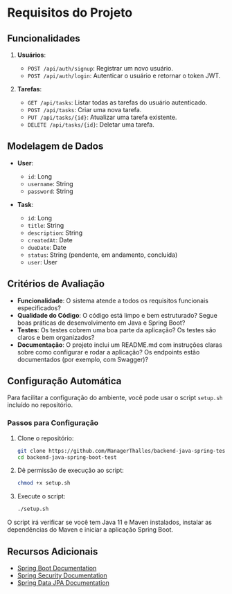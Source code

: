 # Requisitos do Projeto

## Funcionalidades

1. **Usuários**:
   - `POST /api/auth/signup`: Registrar um novo usuário.
   - `POST /api/auth/login`: Autenticar o usuário e retornar o token JWT.

2. **Tarefas**:
   - `GET /api/tasks`: Listar todas as tarefas do usuário autenticado.
   - `POST /api/tasks`: Criar uma nova tarefa.
   - `PUT /api/tasks/{id}`: Atualizar uma tarefa existente.
   - `DELETE /api/tasks/{id}`: Deletar uma tarefa.

## Modelagem de Dados

- **User**:
  - `id`: Long
  - `username`: String
  - `password`: String

- **Task**:
  - `id`: Long
  - `title`: String
  - `description`: String
  - `createdAt`: Date
  - `dueDate`: Date
  - `status`: String (pendente, em andamento, concluída)
  - `user`: User

## Critérios de Avaliação

- **Funcionalidade**: O sistema atende a todos os requisitos funcionais especificados?
- **Qualidade do Código**: O código está limpo e bem estruturado? Segue boas práticas de desenvolvimento em Java e Spring Boot?
- **Testes**: Os testes cobrem uma boa parte da aplicação? Os testes são claros e bem organizados?
- **Documentação**: O projeto inclui um README.md com instruções claras sobre como configurar e rodar a aplicação? Os endpoints estão documentados (por exemplo, com Swagger)?


## Configuração Automática

Para facilitar a configuração do ambiente, você pode usar o script `setup.sh` incluído no repositório. 

### Passos para Configuração

1. Clone o repositório:
    ```bash
    git clone https://github.com/ManagerThalles/backend-java-spring-test.git
    cd backend-java-spring-boot-test
    ```

2. Dê permissão de execução ao script:
    ```bash
    chmod +x setup.sh
    ```

3. Execute o script:
    ```bash
    ./setup.sh
    ```

O script irá verificar se você tem Java 11 e Maven instalados, instalar as dependências do Maven e iniciar a aplicação Spring Boot.

## Recursos Adicionais

- [Spring Boot Documentation](https://spring.io/projects/spring-boot)
- [Spring Security Documentation](https://spring.io/projects/spring-security)
- [Spring Data JPA Documentation](https://spring.io/projects/spring-data-jpa)
